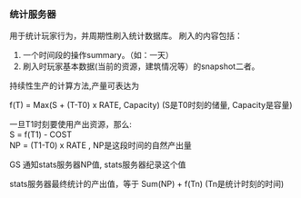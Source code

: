 ### 统计服务器

用于统计玩家行为，并周期性刷入统计数据库。 刷入的内容包括：     
1. 一个时间段的操作summary。（如：一天）       
2. 刷入时玩家基本数据(当前的资源，建筑情况等）的snapshot二者。       

持续性生产的计算方法,产量可表达为     

f(T) = Max(S + (T-T0) x RATE, Capacity) (S是T0时刻的储量, Capacity是容量)      

一旦T1时刻要使用产出资源，那么:     
S = f(T1) - COST      
NP  = (T1-T0) x RATE , NP是这段时间的自然产出量       

GS 通知stats服务器NP值, stats服务器纪录这个值      

stats服务器最终统计的产出值，等于 Sum(NP) + f(Tn)  (Tn是统计时刻的时间)       
